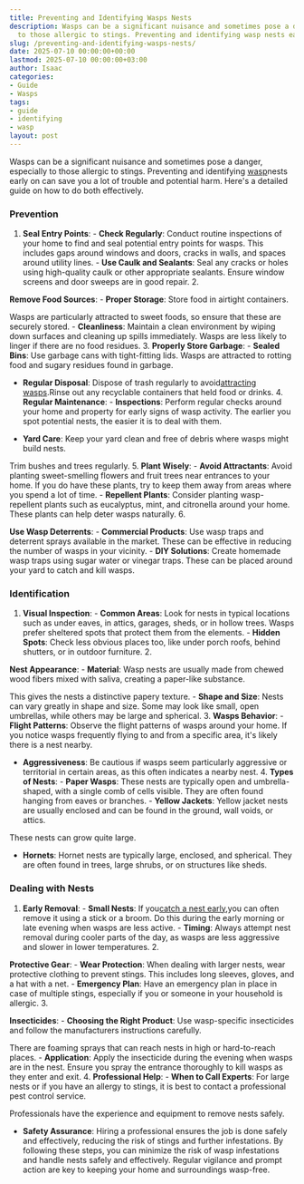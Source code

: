 ```yaml
---
title: Preventing and Identifying Wasps Nests
description: Wasps can be a significant nuisance and sometimes pose a danger, especially
  to those allergic to stings. Preventing and identifying wasp nests early on can...
slug: /preventing-and-identifying-wasps-nests/
date: 2025-07-10 00:00:00+00:00
lastmod: 2025-07-10 00:00:00+03:00
author: Isaac
categories:
- Guide
- Wasps
tags:
- guide
- identifying
- wasp
layout: post
---
```

Wasps can be a significant nuisance and sometimes pose a danger, especially to those allergic to stings. Preventing and identifying [wasp](https://pestpolicy.com/baby-wasp/)nests early on can save you a lot of trouble and potential harm. Here's a detailed guide on how to do both effectively.

###  Prevention

1. **Seal Entry Points**: - **Check Regularly**: Conduct routine inspections of your home to find and seal potential entry points for wasps. This includes gaps around windows and doors, cracks in walls, and spaces around utility lines. - **Use Caulk and Sealants**: Seal any cracks or holes using high-quality caulk or other appropriate sealants. Ensure window screens and door sweeps are in good repair. 2.

**Remove Food Sources**: - **Proper Storage**: Store food in airtight containers.

Wasps are particularly attracted to sweet foods, so ensure that these are securely stored. - **Cleanliness**: Maintain a clean environment by wiping down surfaces and cleaning up spills immediately. Wasps are less likely to linger if there are no food residues. 3. **Properly Store Garbage**: - **Sealed Bins**: Use garbage cans with tight-fitting lids. Wasps are attracted to rotting food and sugary residues found in garbage.

- **Regular Disposal**: Dispose of trash regularly to avoid[attracting wasps](https://pestpolicy.com/baby-wasp/).Rinse out any recyclable containers that held food or drinks. 4. **Regular Maintenance**: - **Inspections**: Perform regular checks around your home and property for early signs of wasp activity. The earlier you spot potential nests, the easier it is to deal with them.

- **Yard Care**: Keep your yard clean and free of debris where wasps might build nests.

Trim bushes and trees regularly. 5. **Plant Wisely**: - **Avoid Attractants**: Avoid planting sweet-smelling flowers and fruit trees near entrances to your home. If you do have these plants, try to keep them away from areas where you spend a lot of time. - **Repellent Plants**: Consider planting wasp-repellent plants such as eucalyptus, mint, and citronella around your home. These plants can help deter wasps naturally. 6.

**Use Wasp Deterrents**: - **Commercial Products**: Use wasp traps and deterrent sprays available in the market. These can be effective in reducing the number of wasps in your vicinity. - **DIY Solutions**: Create homemade wasp traps using sugar water or vinegar traps. These can be placed around your yard to catch and kill wasps.

###  Identification

1. **Visual Inspection**: - **Common Areas**: Look for nests in typical locations such as under eaves, in attics, garages, sheds, or in hollow trees. Wasps prefer sheltered spots that protect them from the elements. - **Hidden Spots**: Check less obvious places too, like under porch roofs, behind shutters, or in outdoor furniture. 2.

**Nest Appearance**: - **Material**: Wasp nests are usually made from chewed wood fibers mixed with saliva, creating a paper-like substance.

This gives the nests a distinctive papery texture. - **Shape and Size**: Nests can vary greatly in shape and size. Some may look like small, open umbrellas, while others may be large and spherical. 3. **Wasps Behavior**: - **Flight Patterns**: Observe the flight patterns of wasps around your home. If you notice wasps frequently flying to and from a specific area, it's likely there is a nest nearby.

- **Aggressiveness**: Be cautious if wasps seem particularly aggressive or territorial in certain areas, as this often indicates a nearby nest. 4. **Types of Nests**: - **Paper Wasps**: These nests are typically open and umbrella-shaped, with a single comb of cells visible. They are often found hanging from eaves or branches. - **Yellow Jackets**: Yellow jacket nests are usually enclosed and can be found in the ground, wall voids, or attics.

These nests can grow quite large.

- **Hornets**: Hornet nests are typically large, enclosed, and spherical. They are often found in trees, large shrubs, or on structures like sheds.

###  Dealing with Nests

1. **Early Removal**: - **Small Nests**: If you[catch a nest early](https://pestpolicy.com/difference-between-a-bee-and-a-wasps-nest/),you can often remove it using a stick or a broom. Do this during the early morning or late evening when wasps are less active. - **Timing**: Always attempt nest removal during cooler parts of the day, as wasps are less aggressive and slower in lower temperatures. 2.

**Protective Gear**: - **Wear Protection**: When dealing with larger nests, wear protective clothing to prevent stings. This includes long sleeves, gloves, and a hat with a net. - **Emergency Plan**: Have an emergency plan in place in case of multiple stings, especially if you or someone in your household is allergic. 3.

**Insecticides**: - **Choosing the Right Product**: Use wasp-specific insecticides and follow the manufacturers instructions carefully.

There are foaming sprays that can reach nests in high or hard-to-reach places. - **Application**: Apply the insecticide during the evening when wasps are in the nest. Ensure you spray the entrance thoroughly to kill wasps as they enter and exit. 4. **Professional Help**: - **When to Call Experts**: For large nests or if you have an allergy to stings, it is best to contact a professional pest control service.

Professionals have the experience and equipment to remove nests safely.

- **Safety Assurance**: Hiring a professional ensures the job is done safely and effectively, reducing the risk of stings and further infestations. By following these steps, you can minimize the risk of wasp infestations and handle nests safely and effectively. Regular vigilance and prompt action are key to keeping your home and surroundings wasp-free.